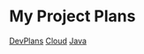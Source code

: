 # My Project Plans


[DevPlans](./devplans/index.md)
[Cloud](./cloud/index.md)
[Java](./java/index.md)
